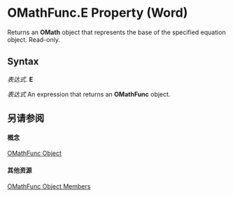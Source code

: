 
# OMathFunc.E Property (Word)

Returns an  **OMath** object that represents the base of the specified equation object. Read-only.


## Syntax

 _表达式_. **E**

 _表达式_ An expression that returns an **OMathFunc** object.


## 另请参阅


#### 概念


[OMathFunc Object](c9acb683-6616-5f2e-d459-ea67b843c5d8.md)
#### 其他资源


[OMathFunc Object Members](http://msdn.microsoft.com/library/a6f02a82-bda6-7470-d448-49de3ea18597%28Office.15%29.aspx)